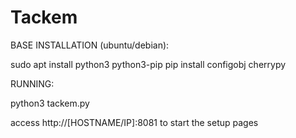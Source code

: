 # Tackem

BASE INSTALLATION (ubuntu/debian):

sudo apt install python3 python3-pip
pip install configobj cherrypy

RUNNING:

python3 tackem.py

access http://[HOSTNAME/IP]:8081 to start the setup pages
